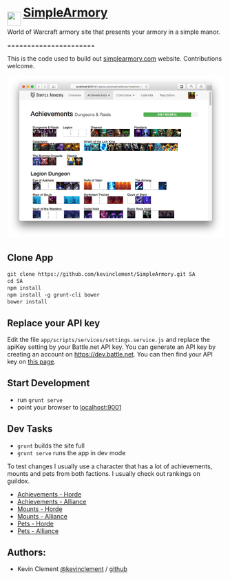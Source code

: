 # [SimpleArmory](http://simplearmory.com) <img src="https://github.com/kevinclement/SimpleArmory/raw/master/app/images/shield.png?raw=true" align="left" height="32" width="32" style="max-width:100%;align-vertical: center;vertical-align: center;line-height: 20px;margin-top: 15px;margin-right: 5px;">
World of Warcraft armory site that presents your armory in a simple manor.

======================

This is the code used to build out [simplearmory.com](http://simplearmory.com) website.  Contributions welcome.

[![Example armory for Marko@Proudmoore][2]][1]

[1]: http://simplearmory.com/#/us/proudmoore/marko/
[2]: screenshot.png (Example armory for Marko@Proudmoore)

## Clone App

```shell
git clone https://github.com/kevinclement/SimpleArmory.git SA
cd SA
npm install
npm install -g grunt-cli bower
bower install
```

## Replace your API key

Edit the file `app/scripts/services/settings.service.js` and replace the apiKey
setting by your Battle.net API key. You can generate an API key by creating an
account on <https://dev.battle.net>. You can then find your API key on [this
page](https://dev.battle.net/apps/mykeys).

## Start Development

- run `grunt serve`
- point your browser to [localhost:9001](http://localhost:9001)

## Dev Tasks

- `grunt` builds the site full
- `grunt serve` runs the app in dev mode

To test changes I usually use a character that has a lot of achievements, mounts and pets from both factions.  I usually check out rankings on guildox.
- [Achievements - Horde](http://localhost:9001/#/us/Thrall/Ranklock)
- [Achievements - Alliance](http://localhost:9001/#/us/Proudmoore/Vanas)
- [Mounts - Horde](http://localhost:9001/#/us/thrall/shaketank/collectable/mounts)
- [Mounts - Alliance](http://localhost:9001/#/us/sargeras/Jramm/collectable/mounts)
- [Pets - Horde](http://localhost:9001/#/us/burning%20blade/mastr/collectable/companions)
- [Pets - Alliance](http://localhost:9001/#/eu/azuregos/%D0%BC%D0%B0%D1%80%D0%B8%D0%BE%D0%B4%D0%B0/collectable/companions)

Authors:
-------

  * Kevin Clement [@kevinclement](https://twitter.com/kevinclement) / [github](https://github.com/kevinclement)
